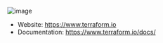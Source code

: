 ![image](https://github.com/romanITst/terraform_study/assets/144447409/506461f7-801f-4aa3-ae2a-cee8fb7a3102)
- Website: https://www.terraform.io
- Documentation: https://www.terraform.io/docs/
